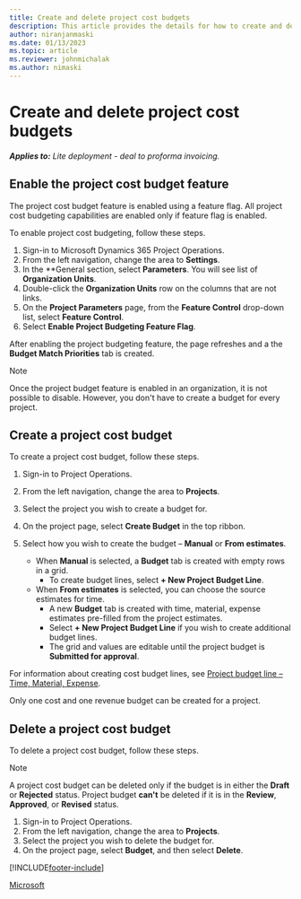 ```yaml
---
title: Create and delete project cost budgets
description: This article provides the details for how to create and delete a project cost budget.
author: niranjanmaski
ms.date: 01/13/2023
ms.topic: article
ms.reviewer: johnmichalak
ms.author: nimaski
---
```


# Create and delete project cost budgets

_**Applies to:** Lite deployment - deal to proforma invoicing._

## Enable the project cost budget feature

The project cost budget feature is enabled using a feature flag. All project cost budgeting capabilities are enabled only if feature flag is enabled.

To enable project cost budgeting, follow these steps.

1. Sign-in to Microsoft Dynamics 365 Project Operations.
1. From the left navigation, change the area to **Settings**.
1. In the **General section, select **Parameters**. You will see list of **Organization Units**. 
1. Double-click the **Organization Units** row on the columns that are not links. 
1. On the **Project Parameters** page, from the **Feature Control** drop-down list, select **Feature Control**.
1. Select **Enable Project Budgeting Feature Flag**.
 
After enabling the project budgeting feature, the page refreshes and a the **Budget Match Priorities** tab is created.

> [!NOTE]
> Once the project budget feature is enabled in an organization, it is not possible to disable. However, you don't have to create a budget for every project.

## Create a project cost budget

To create a project cost budget,  follow these steps. 

1. Sign-in to Project Operations.
1. From the left navigation, change the area to **Projects**. 
1. Select the project you wish to create a budget for.  
1. On the project page, select **Create Budget** in the top ribbon.  
1. Select how you wish to create the budget – **Manual** or **From estimates**.

   - When **Manual** is selected, a **Budget** tab is created with empty rows in a grid.
     - To create budget lines, select **+ New Project Budget Line**.
   - When **From estimates** is selected, you can choose the source estimates for time.
     - A new **Budget** tab is created with time, material, expense estimates pre-filled from the project estimates.
     - Select **+ New Project Budget Line** if you wish to create additional budget lines.
     - The grid and values are editable until the project budget is **Submitted for approval**.
   
For information about creating cost budget lines, see [Project budget line – Time, Material, Expense](project-budget-line.md).  

Only one cost and one revenue budget can be created for a project.

## Delete a project cost budget

To delete a project cost budget, follow these steps. 

> [!NOTE]
> A project cost budget can be deleted only if the budget is in either the **Draft** or **Rejected** status. Project budget **can't** be deleted if it is in the **Review**, **Approved**, or **Revised** status.

1. Sign-in to Project Operations.
1. From the left navigation, change the area to **Projects**.
1. Select the project you wish to delete the budget for.
1. On the project page, select **Budget**, and then select **Delete**.
  

[!INCLUDE[footer-include](../../includes/footer-banner.md)]

[Microsoft](https://www.microsoft.com)

